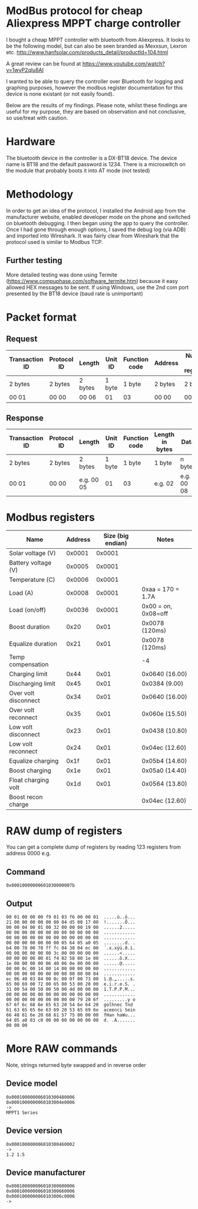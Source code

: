 # ModBus protocol for cheap Aliexpress MPPT charge controller

I bought a cheap MPPT controller with bluetooth from Aliexpress. It looks to be the following model, but can also be seen branded as Mexxsun, Lexron etc.
http://www.hanfsolar.com/products_detail/productId=104.html

A great review can be found at https://www.youtube.com/watch?v=1wyP2qlu8AI

I wanted to be able to query the controller over Bluetooth for logging and graphing purposes, however the modbus register documentation for this device is none existant (or not easily found).

Below are the results of my findings. Please note, whilst these findings are useful for my purpose, they are based on observation and not conclusive, so use/treat with caution.

# Hardware
The bluetooth device in the controller is a DX-BT18 device. The device name is BT18 and the default password is 1234. There is a microswitch on the module that probably boots it into AT mode (not tested)

# Methodology
In order to get an idea of the protocol, I installed the Android app from the manufacturer website, enabled developer mode on the phone and switched on bluetooth debugging. I then began using the app to query the controller. Once I had gone through enough options, I saved the debug log (via ADB) and imported into Wireshark. It was fairly clear from Wireshark that the protocol used is similar to Modbus TCP.

## Further testing
More detailed testing was done using Termite (https://www.compuphase.com/software_termite.htm) because it easy allowed HEX messages to be sent. If using Windows, use the 2nd com port presented by the BT18 device (baud rate is unimportant)

# Packet format

## Request
| Transaction ID | Protocol ID | Length | Unit ID | Function code | Address | Number of registers |
| --- | --- | --- | --- | --- | --- | --- |
| 2 bytes | 2 bytes | 2 bytes | 1 byte | 1 byte | 2 bytes | 2 bytes |
| 00 01 | 00 00 | 00 06 | 01 | 03 | 00 00 | 00 01 |

## Response
| Transaction ID | Protocol ID | Length | Unit ID | Function code | Length in bytes | Data |
| --- | --- | --- | --- | --- | --- | --- |
| 2 bytes | 2 bytes | 2 bytes | 1 byte | 1 byte | 1 byte | n bytes |
| 00 01 | 00 00 | e.g. 00 05 | 01 | 03 | e.g. 02 | e.g. 00 08 |

# Modbus registers 

| Name | Address | Size (big endian) | Notes |
| --- | --- | --- | --- |
| Solar voltage (V) | 0x0001 | 0x0001 | |
| Battery voltage (V) | 0x0005 | 0x0001 | |
| Temperature (C) | 0x0006 | 0x0001 | |
| Load (A) | 0x0008 | 0x0001 | 0xaa = 170 = 1.7A |
| Load (on/off) | 0x0036 | 0x0001 | 0x00 = on, 0x08=off |
| Boost duration | 0x20 | 0x01 |  0x0078 (120ms) |
| Equalize duration	| 0x21 | 0x01 | 0x0078 (120ms) |
| Temp compensation	| | | -4 |
| Charging limit | 0x44 | 0x01 | 0x0640 (16.00) |
| Discharging limit | 0x45 | 0x01 | 0x0384 (9.00) |
| Over volt disconnect | 0x34 | 0x01 | 0x0640 (16.00) |
| Over volt reconnect | 0x35 | 0x01 | 0x060e (15.50) | 
| Low volt disconnect | 0x23 | 0x01 | 0x0438 (10.80) |
| Low volt reconnect | 0x24 | 0x01 | 0x04ec (12.60) |
| Equalize charging | 0x1f | 0x01 | 0x05b4 (14.60) |
| Boost charging | 0x1e | 0x01 | 0x05a0 (14.40) |
| Float charging volt | 0x1d | 0x01 | 0x0564 (13.80) |
| Boost recon charge | | | 0x04ec (12.60) |


# RAW dump of registers
You can get a complete dump of registers by reading 123 registers from address 0000 e.g.

## Command
```
0x00010000000601030000007b
```

## Output
```
00 01 00 00 00 f9 01 03 f6 00 00 01  .....ù..ö...
21 00 00 00 00 00 00 04 d5 00 17 00  !.......Õ...
00 00 04 00 01 00 32 00 00 00 19 00  ......2.....
00 00 00 00 00 00 00 00 00 00 00 00  ............
00 00 00 00 00 00 00 00 00 00 00 00  ............
00 00 00 00 00 00 00 05 64 05 a0 05  ........d. .
b4 00 78 00 78 ff fc 04 38 04 ec 00  ´.x.xÿü.8.ì.
00 00 00 00 00 00 3c 00 00 00 00 00  ......<.....
00 00 00 00 00 01 f4 02 58 00 1e 00  ......ô.X...
1e 00 00 00 00 06 40 06 0e 00 00 00  ......@.....
00 00 0c 00 14 00 14 00 00 00 00 00  ............
00 00 00 00 00 00 00 00 00 00 00 04  ............
ec 06 40 03 84 00 0c 00 0f 00 73 00  ì.@.„.....s.
65 00 69 00 72 00 65 00 53 00 20 00  e.i.r.e.S. .
31 00 54 00 50 00 50 00 4d 00 00 00  1.T.P.P.M...
00 00 00 00 00 00 00 00 00 00 00 00  ............
00 00 00 00 00 00 00 00 00 79 20 6f  .........y o
67 6f 6c 68 6e 65 63 20 54 6e 64 20  golhnec Tnd 
61 63 65 65 6e 63 69 20 53 65 69 6e  aceenci Sein
66 48 61 6e 20 68 61 57 75 00 00 00  fHan haWu...
64 05 a0 03 c0 00 00 00 00 00 00 00  d. .À.......
00 00 00
```

# More RAW commands

Note, strings returned byte swapped and in reverse order

## Device model
```
0x000100000006010300480006
0x0001000000060103004e0006
->
MPPT1 Series
```

## Device version
```
0x000100000006010300460002
->
1.2 1.5
```

## Device manufacturer
```
0x000100000006010300600006
0x000100000006010300660006
0x0001000000060103006c0006
-> 
```
